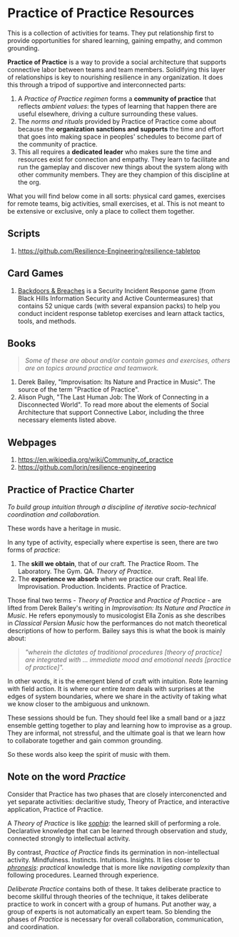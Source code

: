 # Practice of Practice Resources

This is a collection of activities for teams. They put relationship first to provide opportunities for shared learning, gaining empathy, and common grounding.

**Practice of Practice** is a way to provide a social architecture that supports connective labor between teams and team members. Solidifying this layer of relationships is key to nourishing resilience in any organization. It does this through a tripod of supportive and interconnected parts:

1. A _Practice of Practice regimen_ forms a **community of practice** that reflects _ambient values_: the types of learning that happen there are useful elsewhere, driving a culture surrounding these values. 
2. The _norms and rituals_ provided by Practice of Practice come about because the **organization sanctions and supports** the time and effort that goes into making space in peoples' schedules to become part of the community of practice.
3. This all requires a **dedicated leader** who makes sure the time and resources exist for connection and empathy. They learn to facilitate and run the gameplay and discover new things about the system along with other community members. They are they champion of this discipline at the org.

What you will find below come in all sorts: physical card games, exercises for remote teams, big activities, small exercises, et al. This is not meant to be extensive or exclusive, only a place to collect them together.

## Scripts

1. <https://github.com/Resilience-Engineering/resilience-tabletop>

## Card Games

1. [Backdoors & Breaches](https://www.blackhillsinfosec.com/tools/backdoorsandbreaches/) is a Security Incident Response game (from Black Hills Information Security and Active Countermeasures) that contains 52 unique cards (with several expansion packs) to help you conduct incident response tabletop exercises and learn attack tactics, tools, and methods.

## Books

> _Some of these are about and/or contain games and exercises, others are on topics around practice and teamwork._

1. Derek Bailey, "Improvisation: Its Nature and Practice in Music". The source of the term "Practice of Practice".
2. Alison Pugh, "The Last Human Job: The Work of Connecting in a Disconnected World". To read more about the elements of Social Architecture that support Connective Labor, including the three necessary elements listed above.

## Webpages

1. <https://en.wikipedia.org/wiki/Community_of_practice>
2. <https://github.com/lorin/resilience-engineering>

## Practice of Practice Charter

_To build group intuition through a discipline of iterative socio-technical coordination and collaboration._

These words have a heritage in music.

In any type of activity, especially where expertise is seen, there are two forms of _practice_:

1. The **skill we obtain**, that of our craft. The Practice Room. The Laboratory. The Gym. QA. _Theory of Practice_.
1. The **experience we absorb** when we practice our craft. Real life. Improvisation. Production. Incidents. Practice of Practice.

Those final two terms - _Theory of Practice_ and _Practice of Practice_ - are lifted from Derek Bailey's writing in _Improvisation: Its Nature and Practice in Music_. He refers eponymously to musicologist Ella Zonis as she describes in _Classical Persian Music_ how the performances do not match theoretical descriptions of how to perform. Bailey says this is what the book is mainly about:

> _"wherein the dictates of traditional procedures [theory of practice] are integrated with ...
> immediate mood and emotional needs [practice of practice]"._

In other words, it is the emergent blend of craft with intuition. Rote learning with field action. It is where our entire _team_ deals with surprises at the edges of system boundaries, where we share in the activity of taking what we know closer to the ambiguous and unknown.

These sessions should be fun. They should feel like a small band or a jazz ensemble getting together to play and learning how to improvise as a group. They are informal, not stressful, and the ultimate goal is that we learn how to collaborate together and gain common grounding.

So these words also keep the spirit of music with them.

## Note on the word _Practice_

Consider that Practice has two phases that are closely interconencted and yet separate activities: declaritive study, Theory of Practice, and interactive application, Practice of Practice.

A _Theory of Practice_ is like [_sophia_](https://en.wikipedia.org/wiki/Sophia_(wisdom)): the learned skill of performing a role. Declarative knowledge that can be learned through observation and study, connected strongly to intellectual activity.

By contrast, _Practice of Practice_ finds its germination in non-intellectual activity. Mindfulness. Instincts. Intuitions. Insights. It lies closer to [_phronesis_](https://en.wikipedia.org/wiki/Phronesis): _practical_ knowledge that is more like _navigating complexity_ than following procedures. Learned through experience.

_Deliberate Practice_ contains both of these. It takes deliberate practice to become skillful through theories of the technique, it takes deliberate practice to work in concert with a group of humans. Put another way, a group of experts is not automatically an expert team. So blending the phases of _Practice_ is necessary for overall collaboration, communication, and coordination.
